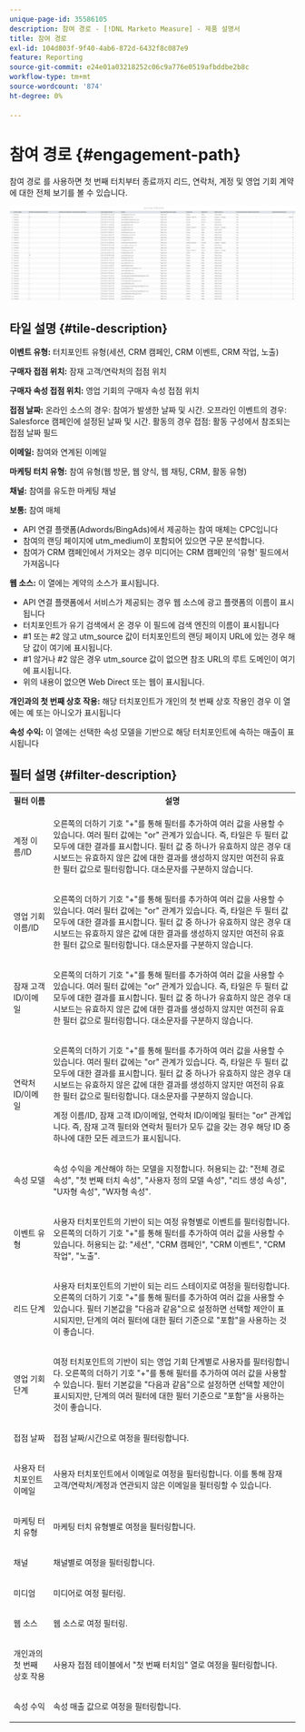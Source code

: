 ```yaml
---
unique-page-id: 35586105
description: 참여 경로 - [!DNL Marketo Measure] - 제품 설명서
title: 참여 경로
exl-id: 104d803f-9f40-4ab6-872d-6432f8c087e9
feature: Reporting
source-git-commit: e24e01a03218252c06c9a776e0519afbddbe2b8c
workflow-type: tm+mt
source-wordcount: '874'
ht-degree: 0%

---
```


# 참여 경로 {#engagement-path}

참여 경로 를 사용하면 첫 번째 터치부터 종료까지 리드, 연락처, 계정 및 영업 기회 계약에 대한 전체 보기를 볼 수 있습니다.

![](assets/one-2.png)

## 타일 설명 {#tile-description}

**이벤트 유형:** 터치포인트 유형(세션, CRM 캠페인, CRM 이벤트, CRM 작업, 노출)

**구매자 접점 위치:** 잠재 고객/연락처의 접점 위치

**구매자 속성 접점 위치:** 영업 기회의 구매자 속성 접점 위치

**접점 날짜:** 온라인 소스의 경우: 참여가 발생한 날짜 및 시간. 오프라인 이벤트의 경우: Salesforce 캠페인에 설정된 날짜 및 시간. 활동의 경우 접점: 활동 구성에서 참조되는 접점 날짜 필드

**이메일:** 참여와 연계된 이메일

**마케팅 터치 유형:** 참여 유형(웹 방문, 웹 양식, 웹 채팅, CRM, 활동 유형)

**채널:** 참여를 유도한 마케팅 채널

**보통:** 참여 매체

* API 연결 플랫폼(Adwords/BingAds)에서 제공하는 참여 매체는 CPC입니다
* 참여의 랜딩 페이지에 utm_medium이 포함되어 있으면 구문 분석합니다.
* 참여가 CRM 캠페인에서 가져오는 경우 미디어는 CRM 캠페인의 &#39;유형&#39; 필드에서 가져옵니다

**웹 소스:** 이 열에는 계약의 소스가 표시됩니다.

* API 연결 플랫폼에서 서비스가 제공되는 경우 웹 소스에 광고 플랫폼의 이름이 표시됩니다
* 터치포인트가 유기 검색에서 온 경우 이 필드에 검색 엔진의 이름이 표시됩니다
* #1 또는 #2 않고 utm_source 값이 터치포인트의 랜딩 페이지 URL에 있는 경우 해당 값이 여기에 표시됩니다.
* #1 않거나 #2 않은 경우 utm_source 값이 없으면 참조 URL의 루트 도메인이 여기에 표시됩니다.
* 위의 내용이 없으면 Web Direct 또는 웹이 표시됩니다.

**개인과의 첫 번째 상호 작용:** 해당 터치포인트가 개인의 첫 번째 상호 작용인 경우 이 열에는 예 또는 아니오가 표시됩니다

**속성 수익:** 이 열에는 선택한 속성 모델을 기반으로 해당 터치포인트에 속하는 매출이 표시됩니다

## 필터 설명 {#filter-description}

<table> 
 <colgroup> 
  <col> 
  <col> 
 </colgroup> 
 <tbody> 
  <tr> 
   <th>필터 이름</th> 
   <th>설명</th> 
  </tr> 
  <tr> 
   <td><p>계정 이름/ID</p></td> 
   <td><p>오른쪽의 더하기 기호 "+"를 통해 필터를 추가하여 여러 값을 사용할 수 있습니다. 여러 필터 값에는 "or" 관계가 있습니다. 즉, 타일은 두 필터 값 모두에 대한 결과를 표시합니다. 필터 값 중 하나가 유효하지 않은 경우 대시보드는 유효하지 않은 값에 대한 결과를 생성하지 않지만 여전히 유효한 필터 값으로 필터링합니다. 대소문자를 구분하지 않습니다.</p></td> 
  </tr> 
  <tr> 
   <td><p>영업 기회 이름/ID</p></td> 
   <td><p>오른쪽의 더하기 기호 "+"를 통해 필터를 추가하여 여러 값을 사용할 수 있습니다. 여러 필터 값에는 "or" 관계가 있습니다. 즉, 타일은 두 필터 값 모두에 대한 결과를 표시합니다. 필터 값 중 하나가 유효하지 않은 경우 대시보드는 유효하지 않은 값에 대한 결과를 생성하지 않지만 여전히 유효한 필터 값으로 필터링합니다. 대소문자를 구분하지 않습니다.</p></td> 
  </tr> 
  <tr> 
   <td><p>잠재 고객 ID/이메일</p></td> 
   <td><p>오른쪽의 더하기 기호 "+"를 통해 필터를 추가하여 여러 값을 사용할 수 있습니다. 여러 필터 값에는 "or" 관계가 있습니다. 즉, 타일은 두 필터 값 모두에 대한 결과를 표시합니다. 필터 값 중 하나가 유효하지 않은 경우 대시보드는 유효하지 않은 값에 대한 결과를 생성하지 않지만 여전히 유효한 필터 값으로 필터링합니다. 대소문자를 구분하지 않습니다.</p></td> 
  </tr> 
  <tr> 
   <td><p>연락처 ID/이메일</p></td> 
   <td><p>오른쪽의 더하기 기호 "+"를 통해 필터를 추가하여 여러 값을 사용할 수 있습니다. 여러 필터 값에는 "or" 관계가 있습니다. 즉, 타일은 두 필터 값 모두에 대한 결과를 표시합니다. 필터 값 중 하나가 유효하지 않은 경우 대시보드는 유효하지 않은 값에 대한 결과를 생성하지 않지만 여전히 유효한 필터 값으로 필터링합니다. 대소문자를 구분하지 않습니다.</p><p>계정 이름/ID, 잠재 고객 ID/이메일, 연락처 ID/이메일 필터는 "or" 관계입니다. 즉, 잠재 고객 필터와 연락처 필터가 모두 값을 갖는 경우 해당 ID 중 하나에 대한 모든 레코드가 표시됩니다.</p></td> 
  </tr> 
  <tr> 
   <td><p>속성 모델</p></td> 
   <td><p>속성 수익을 계산해야 하는 모델을 지정합니다. 허용되는 값: "전체 경로 속성", "첫 번째 터치 속성", "사용자 정의 모델 속성", "리드 생성 속성", "U자형 속성", "W자형 속성".</p></td> 
  </tr> 
  <tr> 
   <td><p>이벤트 유형</p></td> 
   <td><p>사용자 터치포인트의 기반이 되는 여정 유형별로 이벤트를 필터링합니다. 오른쪽의 더하기 기호 "+"를 통해 필터를 추가하여 여러 값을 사용할 수 있습니다. 허용되는 값: "세션", "CRM 캠페인", "CRM 이벤트", "CRM 작업", "노출".</p></td> 
  </tr> 
  <tr> 
   <td><p>리드 단계</p></td> 
   <td><p>사용자 터치포인트의 기반이 되는 리드 스테이지로 여정을 필터링합니다. 오른쪽의 더하기 기호 "+"를 통해 필터를 추가하여 여러 값을 사용할 수 있습니다. 필터 기본값을 "다음과 같음"으로 설정하면 선택할 제안이 표시되지만, 단계의 여러 필터에 대한 필터 기준으로 "포함"을 사용하는 것이 좋습니다.</p></td> 
  </tr> 
  <tr> 
   <td><p>영업 기회 단계</p></td> 
   <td><p>여정 터치포인트의 기반이 되는 영업 기회 단계별로 사용자를 필터링합니다. 오른쪽의 더하기 기호 "+"를 통해 필터를 추가하여 여러 값을 사용할 수 있습니다. 필터 기본값을 "다음과 같음"으로 설정하면 선택할 제안이 표시되지만, 단계의 여러 필터에 대한 필터 기준으로 "포함"을 사용하는 것이 좋습니다.</p></td> 
  </tr> 
  <tr> 
   <td><p>접점 날짜</p></td> 
   <td><p>접점 날짜/시간으로 여정을 필터링합니다.</p></td> 
  </tr> 
  <tr> 
   <td><p>사용자 터치포인트 이메일</p></td> 
   <td><p>사용자 터치포인트에서 이메일로 여정을 필터링합니다. 이를 통해 잠재 고객/연락처/계정과 연관되지 않은 이메일을 필터링할 수 있습니다.</p></td> 
  </tr> 
  <tr> 
   <td><p>마케팅 터치 유형</p></td> 
   <td><p>마케팅 터치 유형별로 여정을 필터링합니다.</p></td> 
  </tr> 
  <tr> 
   <td><p>채널</p></td> 
   <td><p>채널별로 여정을 필터링합니다.</p></td> 
  </tr> 
  <tr> 
   <td><p>미디엄</p></td> 
   <td><p>미디어로 여정 필터링.</p></td> 
  </tr> 
  <tr> 
   <td><p>웹 소스</p></td> 
   <td><p>웹 소스로 여정 필터링.</p></td> 
  </tr> 
  <tr> 
   <td><p>개인과의 첫 번째 상호 작용</p></td> 
   <td><p>사용자 접점 테이블에서 "첫 번째 터치임" 열로 여정을 필터링합니다.</p></td> 
  </tr> 
  <tr> 
   <td><p>속성 수익</p></td> 
   <td><p>속성 매출 값으로 여정을 필터링합니다.</p></td> 
  </tr> 
 </tbody> 
</table>
